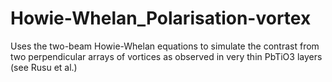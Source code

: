 # Howie-Whelan_Polarisation-vortex
Uses the two-beam Howie-Whelan equations to simulate the contrast from two perpendicular arrays of vortices as observed in very thin PbTiO3 layers (see Rusu et al.)
